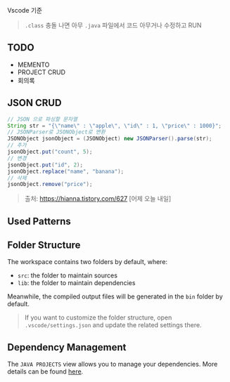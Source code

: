 Vscode 기준
> `.class` 충돌 나면 아무 `.java` 파일에서 코드 아무거나 수정하고 RUN

## TODO
* MEMENTO
* PROJECT CRUD
* 회의록
## JSON CRUD
```java
// JSON 으로 파싱할 문자열
String str = "{\"name\" : \"apple\", \"id\" : 1, \"price\" : 1000}";
// JSONParser로 JSONObject로 변환
JSONObject jsonObject = (JSONObject) new JSONParser().parse(str);
// 추가
jsonObject.put("count", 5);
// 변경
jsonObject.put("id", 2);
jsonObject.replace("name", "banana");
// 삭제
jsonObject.remove("price");

```
> 출처: https://hianna.tistory.com/627 [어제 오늘 내일]
## Used Patterns


## Folder Structure

The workspace contains two folders by default, where:

- `src`: the folder to maintain sources
- `lib`: the folder to maintain dependencies

Meanwhile, the compiled output files will be generated in the `bin` folder by default.

> If you want to customize the folder structure, open `.vscode/settings.json` and update the related settings there.

## Dependency Management

The `JAVA PROJECTS` view allows you to manage your dependencies. More details can be found [here](https://github.com/microsoft/vscode-java-dependency#manage-dependencies).
